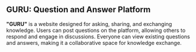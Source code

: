 ## **GURU: Question and Answer Platform**

**"GURU"** is a website designed for asking, sharing, and exchanging knowledge. Users can post questions on the platform, allowing others to respond and engage in discussions. Everyone can view existing questions and answers, making it a collaborative space for knowledge exchange.
